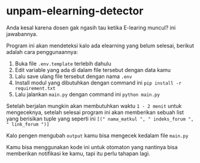 # unpam-elearning-detector

Anda kesal karena dosen gak ngasih tau ketika E-learing muncul? ini jawabannya.

Program ini akan mendeteksi kalo ada elearning yang belum selesai, berikut adalah cara penggunaannya:

1. Buka file `.env.template` terlebih dahulu
2. Edit variable yang ada di dalam file tersebut dengan data kamu
3. Lalu save ulang file tersebut dengan nama `.env`
4. Install modul yang dibutuhkan dengan command ini ```pip install -r requirement.txt```
5. Lalu jalankan `main.py` dengan command ini ```python main.py```

Setelah berjalan mungkin akan membutuhkan waktu `1 - 2 menit` untuk mengeceknya, setelah selesai program ini akan memberikan sebuah list yang berisikan tuple yang seperti ini ```[(" nama_matkul ", " indeks_forum ", " link_forum ")]```

Kalo pengen mengubah `output` kamu bisa mengecek kedalam file `main.py`

Kamu bisa menggunakan kode ini untuk otomaton yang nantinya bisa memberikan notifikasi ke kamu, tapi itu perlu tahapan lagi.
